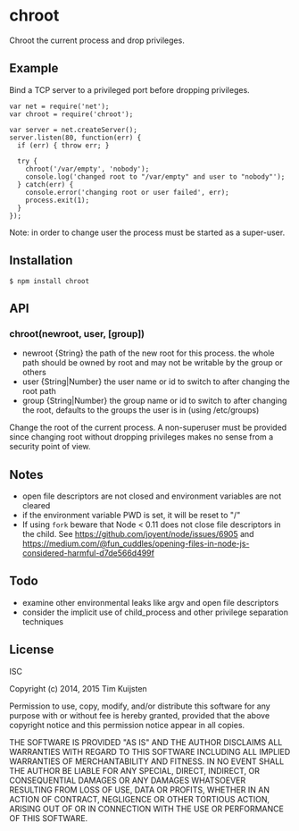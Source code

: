 # chroot

Chroot the current process and drop privileges.

## Example

Bind a TCP server to a privileged port before dropping privileges.

    var net = require('net');
    var chroot = require('chroot');

    var server = net.createServer();
    server.listen(80, function(err) {
      if (err) { throw err; }

      try {
        chroot('/var/empty', 'nobody');
        console.log('changed root to "/var/empty" and user to "nobody"');
      } catch(err) {
        console.error('changing root or user failed', err);
        process.exit(1);
      }
    });

Note: in order to change user the process must be started as a super-user.

## Installation

    $ npm install chroot

## API

### chroot(newroot, user, [group])
* newroot {String}  the path of the new root for this process. the whole path
      should be owned by root and may not be writable by the group or others
* user {String|Number}  the user name or id to switch to after changing the root
      path
* group {String|Number}  the group name or id to switch to after changing the
      root, defaults to the groups the user is in (using /etc/groups)

Change the root of the current process. A non-superuser must be provided since
changing root without dropping privileges makes no sense from a security point
of view.

## Notes
* open file descriptors are not closed and environment variables are not cleared
* if the environment variable PWD is set, it will be reset to "/"
* If using `fork` beware that Node < 0.11 does not close file descriptors in the
  child. See https://github.com/joyent/node/issues/6905 and
  https://medium.com/@fun_cuddles/opening-files-in-node-js-considered-harmful-d7de566d499f

## Todo
* examine other environmental leaks like argv and open file descriptors
* consider the implicit use of child_process and other privilege separation
  techniques

## License

ISC

Copyright (c) 2014, 2015 Tim Kuijsten

Permission to use, copy, modify, and/or distribute this software for any
purpose with or without fee is hereby granted, provided that the above
copyright notice and this permission notice appear in all copies.

THE SOFTWARE IS PROVIDED "AS IS" AND THE AUTHOR DISCLAIMS ALL WARRANTIES
WITH REGARD TO THIS SOFTWARE INCLUDING ALL IMPLIED WARRANTIES OF
MERCHANTABILITY AND FITNESS. IN NO EVENT SHALL THE AUTHOR BE LIABLE FOR
ANY SPECIAL, DIRECT, INDIRECT, OR CONSEQUENTIAL DAMAGES OR ANY DAMAGES
WHATSOEVER RESULTING FROM LOSS OF USE, DATA OR PROFITS, WHETHER IN AN
ACTION OF CONTRACT, NEGLIGENCE OR OTHER TORTIOUS ACTION, ARISING OUT OF
OR IN CONNECTION WITH THE USE OR PERFORMANCE OF THIS SOFTWARE.
